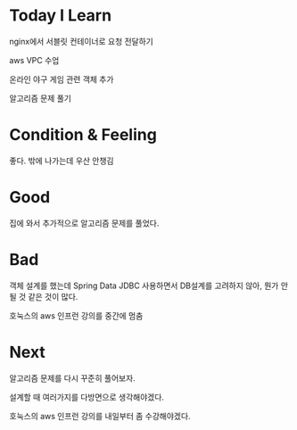 # Today I Learn

nginx에서 서블릿 컨테이너로 요청 전달하기

aws VPC 수업

온라인 야구 게임 관련 객체 추가

알고리즘 문제 풀기

# Condition & Feeling

좋다. 밖에 나가는데 우산 안챙김

# Good

집에 와서 추가적으로 알고리즘 문제를 풀었다.

# Bad

객체 설계를 했는데 Spring Data JDBC 사용하면서 DB설계를 고려하지 않아, 뭔가 안될 것 같은 것이 많다.

호눅스의 aws 인프런 강의를 중간에 멈춤

# Next

알고리즘 문제를 다시 꾸준히 풀어보자.

설계할 때 여러가지를 다방면으로 생각해야겠다.

호눅스의 aws 인프런 강의를 내일부터 좀 수강해야겠다.

